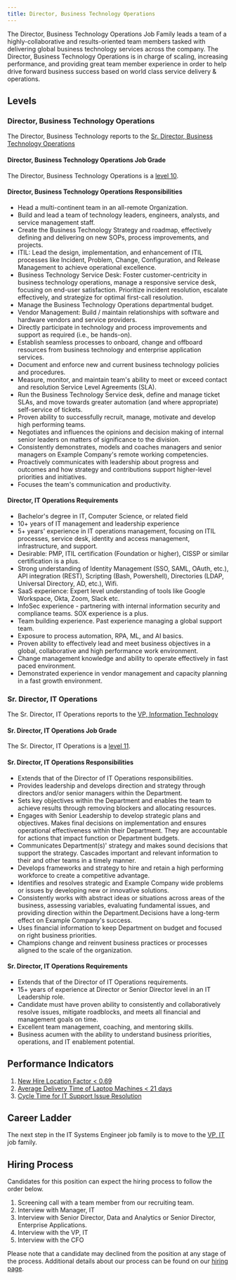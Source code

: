 ```yaml
---
title: Director, Business Technology Operations
---
```


The Director, Business Technology Operations Job Family leads a team of a highly-collaborative and results-oriented team members tasked with delivering global business technology services across the company. The Director, Business Technology Operations is in charge of scaling, increasing performance, and providing great team member experience in order to help drive forward business success based on world class service delivery & operations.

## Levels

### Director, Business Technology Operations

The Director, Business Technology reports to the [Sr. Director, Business Technology Operations](/job-families/finance/director-bt-operations/#sr-director-bt-operations)

#### Director, Business Technology Operations Job Grade

The Director, Business Technology Operations is a [level 10](/handbook/total-rewards/compensation/compensation-calculator/#example_company-job-grades).

#### Director, Business Technology Operations Responsibilities

- Head a multi-continent team in an all-remote Organization.
- Build and lead a team of  technology leaders, engineers, analysts, and service management staff.
- Create the Business Technology Strategy and roadmap, effectively defining and delivering on new SOPs, process improvements, and projects.
- ITIL: Lead the design, implementation, and enhancement of ITIL processes like Incident, Problem, Change, Configuration, and Release Management to achieve operational excellence.
- Business Technology Service Desk: Foster customer-centricity in business technology operations, manage a responsive service desk, focusing on end-user satisfaction. Prioritize incident resolution, escalate effectively, and strategize for optimal first-call resolution.
- Manage the Business Technology Operations departmental budget.
- Vendor Management: Build / maintain relationships with software and hardware vendors and service providers.
- Directly participate in technology and process improvements and support as required (i.e., be hands-on).
- Establish seamless processes to onboard, change and offboard resources from business technology and enterprise application services.
- Document and enforce new and current business technology policies and procedures.
- Measure, monitor, and maintain team's ability to meet or exceed contact and resolution Service Level Agreements (SLA).
- Run the Business Technology Service desk, define and manage ticket SLAs, and move towards greater automation (and where appropriate) self-service of tickets.
- Proven ability to successfully recruit, manage, motivate and develop high performing teams.
- Negotiates and influences the opinions and decision making of internal senior leaders on matters of significance to the division.
- Consistently demonstrates, models and coaches managers and senior managers on Example Company's remote working competencies.
- Proactively communicates with leadership about progress and outcomes and how strategy and contributions support higher-level priorities and initiatives.
- Focuses the team's communication and productivity.

#### Director, IT Operations Requirements

- Bachelor's degree in IT, Computer Science, or related field
- 10+ years of IT management and leadership experience
- 5+ years' experience in IT operations management, focusing on ITIL processes, service desk, identity and access management, infrastructure, and support.
- Desirable: PMP, ITIL certification (Foundation or higher), CISSP or similar certification is a plus.
- Strong understanding of Identity Management (SSO, SAML, OAuth, etc.), API integration (REST), Scripting (Bash, Powershell), Directories (LDAP, Universal Directory, AD, etc.), Wifi.
- SaaS experience: Expert level understanding of tools like Google Workspace, Okta, Zoom, Slack etc.
- InfoSec experience - partnering with internal information security and compliance teams. SOX experience is a plus.
- Team building experience. Past experience managing a global support team.
- Exposure to process automation, RPA, ML, and AI basics.
- Proven ability to effectively lead and meet business objectives in a global, collaborative and high performance work environment.
- Change management knowledge and ability to operate effectively in fast paced environment.
- Demonstrated experience in vendor management and capacity planning in a fast growth environment.

### Sr. Director, IT Operations

The Sr. Director, IT Operations reports to the [VP, Information Technology](/job-families/finance/vp-information-technology/)

#### Sr. Director, IT Operations Job Grade

The Sr. Director, IT Operations is a [level 11](/handbook/total-rewards/compensation/compensation-calculator/#example_company-job-grades).

#### Sr. Director, IT Operations Responsibilities

- Extends that of the Director of IT Operations responsibilities.
- Provides leadership and develops direction and strategy through directors and/or senior managers within the Department.
- Sets key objectives within the Department and enables the team to achieve results through removing blockers and allocating resources.
- Engages with Senior Leadership to develop strategic plans and objectives. Makes final decisions on implementation and ensures operational effectiveness within their Department. They are accountable for actions that impact function or Department budgets.
- Communicates Department(s)' strategy and makes sound decisions that support the strategy. Cascades important and relevant information to their and other teams in a timely manner.
- Develops frameworks and strategy to hire and retain a high performing workforce to create a competitive advantage.
- Identifies and resolves strategic and Example Company wide problems or issues by developing new or innovative solutions.
- Consistently works with abstract ideas or situations across areas of the business, assessing variables, evaluating fundamental issues, and providing direction within the Department.Decisions have a long-term effect on Example Company's success.
- Uses financial information to keep Department on budget and focused on right business priorities.
- Champions change and reinvent business practices or processes aligned to the scale of the organization.

#### Sr. Director, IT Operations Requirements

- Extends that of the Director of IT Operations requirements.
- 15+ years of experience at Director or Senior Director level in an IT Leadership role.
- Candidate must have proven ability to consistently and collaboratively resolve issues, mitigate roadblocks, and meets all financial and management goals on time.
- Excellent team management, coaching, and mentoring skills.
- Business acumen with the ability to understand business priorities, operations, and IT enablement potential.

## Performance Indicators

1. [New Hire Location Factor < 0.69](https://internal.example_company.com/handbook/it/it-performance-indicators/#new-hire-location-factor--069)
1. [Average Delivery Time of Laptop Machines < 21 days](https://internal.example_company.com/handbook/it/it-performance-indicators/#average-delivery-time-of-laptop-machines--21-days)
1. [Cycle Time for IT Support Issue Resolution](https://internal.example_company.com/handbook/it/it-performance-indicators/#cycle-time-for-it-support-issue-resolution)

## Career Ladder

The next step in the IT Systems Engineer job family is to move to the [VP, IT](/job-families/finance/vp-information-technology/) job family.

## Hiring Process

Candidates for this position can expect the hiring process to follow the order below.

1. Screening call with a team member from our recruiting team.
1. Interview with Manager, IT
1. Interview with Senior Director, Data and Analytics or Senior Director, Enterprise Applications.
1. Interview with the VP, IT
1. Interview with the CFO

Please note that a candidate may declined from the position at any stage of the process.
Additional details about our process can be found on our [hiring page](/handbook/hiring/).

